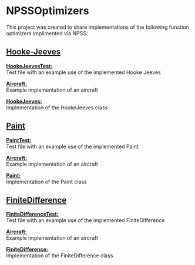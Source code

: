 # NPSSOptimizers
This project was created to share implementations of the following function optimizers implimented via NPSS:    
## [**Hooke-Jeeves**](Optimizers/HookeJeeves)  
[**HookeJeevesTest:**](Optimizers/HookeJeeves/HookeJeevesTest.run)  
Test file with an example use of the implemented Hooke Jeeves  

[**Aircraft:**](Optimizers/HookeJeeves/aircraft.int)  
Example implementation of an aircraft 

[**HookeJeeves:**](Optimizers/HookeJeeves/HookeJeeves.int)  
Implementation of the HookeJeeves class


## [**Paint**](Optimizers/Paint)  
[**PaintTest:**](Optimizers/Paint/PaintTest.run)  
Test file with an example use of the implemented Paint

[**Aircraft:**](Optimizers/Paint/aircraft.int)  
Example implementation of an aircraft 

[**Paint:**](Optimizers/Paint/Paint.int)  
Implementation of the Paint class

## [**FiniteDifference**](Optimizers/FiniteDifferenceGradientDescent)  
[**FiniteDifferenceTest:**](Optimizers/FiniteDifferenceGradientDescent/FiniteDifferenceTest.run)  
Test file with an example use of the implemented FiniteDifference

[**Aircraft:**](Optimizers/FiniteDifferenceGradientDescent/aircraft.int)  
Example implementation of an aircraft 

[**FiniteDifference:**](Optimizers/FiniteDifferenceGradientDescent/FiniteDifference.int)  
Implementation of the FiniteDifference class


